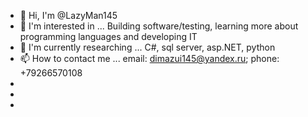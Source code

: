 - 👋 Hi, I'm @LazyMan145
- 👀 I'm interested in ... Building software/testing, learning more about programming languages and developing IT 
- 🌱 I'm currently researching ... C#, sql server, asp.NET, python
- 📫 How to contact me ... email: dimazui145@yandex.ru; phone: +79266570108
-
-
-
<!---
LazyMan145/LazyMan145 is a ✨ special ✨ repository because its `README.md` (this file) appears on your GitHub profile.
You can click the Preview link to take a look at your changes.
--->
